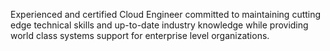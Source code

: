 Experienced and certified Cloud Engineer committed to maintaining cutting edge technical skills and up-to-date industry knowledge while providing world class systems support for enterprise level organizations.
